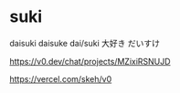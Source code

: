 # suki
daisuki daisuke dai/suki
大好き だいすけ

https://v0.dev/chat/projects/MZixiRSNUJD

https://vercel.com/skeh/v0

